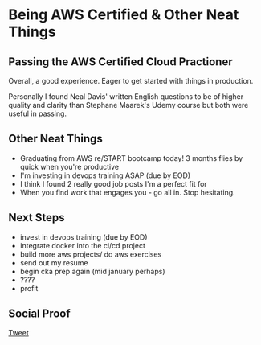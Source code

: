 
# Being AWS Certified & Other Neat Things

## Passing the AWS Certified Cloud Practioner

Overall, a good experience. Eager to get started with things in production. 

Personally I found Neal Davis' written English questions to be of higher quality and clarity than Stephane Maarek's Udemy course but both were useful in passing.

## Other Neat Things

- Graduating from AWS re/START bootcamp today! 3 months flies by quick when you're productive
- I'm investing in devops training ASAP (due by EOD)
- I think I found 2 really good job posts I'm a perfect fit for
- When you find work that engages you - go all in. Stop hesitating.

## Next Steps

- invest in devops training (due by EOD)
- integrate docker into the ci/cd project
- build more aws projects/ do aws exercises
- send out my resume
- begin cka prep again (mid january perhaps)
- ????
- profit

## Social Proof

[Tweet](https://twitter.com/lrnallday/status/1339899062779334658)
